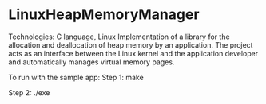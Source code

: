 # LinuxHeapMemoryManager

Technologies: C language, Linux
Implementation of a library for the allocation and deallocation of heap memory by an application. The project acts as an interface between the Linux kernel and the application developer and automatically manages virtual memory pages. 

To run with the sample app:
Step 1: make

Step 2: ./exe
